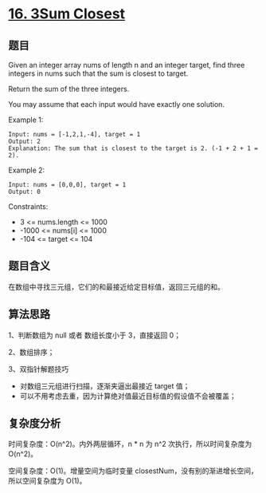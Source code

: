 # [16. 3Sum Closest](https://leetcode.com/problems/3sum-closest/)

## 题目

Given an integer array nums of length n and an integer target, 
find three integers in nums such that the sum is closest to target.

Return the sum of the three integers.

You may assume that each input would have exactly one solution.

Example 1:
```
Input: nums = [-1,2,1,-4], target = 1
Output: 2
Explanation: The sum that is closest to the target is 2. (-1 + 2 + 1 = 2).
```

Example 2:
```
Input: nums = [0,0,0], target = 1
Output: 0
```

Constraints:
- 3 <= nums.length <= 1000
- -1000 <= nums[i] <= 1000
- -104 <= target <= 104

## 题目含义

在数组中寻找三元组，它们的和最接近给定目标值，返回三元组的和。

## 算法思路

1、判断数组为 null 或者 数组长度小于 3，直接返回 0；

2、数组排序；

3、双指针解题技巧
- 对数组三元组进行扫描，逐渐夹逼出最接近 target 值；
- 可以不用考虑去重，因为计算绝对值最近目标值的假设值不会被覆盖；

## 复杂度分析

时间复杂度：O(n^2)。内外两层循环，n * n 为 n^2 次执行，所以时间复杂度为 O(n^2)。

空间复杂度：O(1)。增量空间为临时变量 closestNum，没有别的渐进增长空间，所以空间复杂度为 O(1)。
